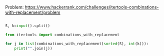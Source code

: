 Problem: https://www.hackerrank.com/challenges/itertools-combinations-with-replacement/problem

```python

S, k=input().split()

from itertools import combinations_with_replacement

for j in list(combinations_with_replacement(sorted(S), int(k))):
    print("".join(j))


```
